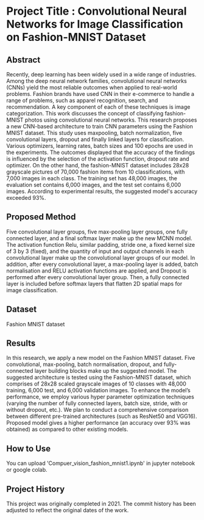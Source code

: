 # Project Title : Convolutional Neural Networks for Image Classification on Fashion-MNIST Dataset

## Abstract
Recently, deep learning has been widely used in a wide range of industries. Among the deep neural network families, convolutional neural networks (CNNs) yield the most reliable outcomes when applied to real-world problems. Fashion brands have used CNN in their e-commerce to handle a range of problems, such as apparel recognition, search, and recommendation. A key component of each of these techniques is image categorization.  This work discusses the concept of classifying fashion-MNIST photos using convolutional neural networks. This research proposes a new CNN-based architecture to train CNN parameters using the Fashion MNIST dataset.  This study uses maxpooling, batch normalization, five convolutional layers, dropout and finally linked layers for classification. Various optimizers, learning rates, batch sizes and 100 epochs are used in the experiments. The outcomes displayed that the accuracy of the findings is influenced by the selection of the activation function, dropout rate and optimizer.
On the other hand, the fashion-MNIST dataset includes 28x28 grayscale pictures of 70,000 fashion items from 10 classifications, with 7,000 images in each class. The training set has 48,000 images, the evaluation set contains 6,000 images, and the test set contains 6,000 images. According to experimental results, the suggested model's accuracy exceeded 93%.


## Proposed Method
Five convolutional layer groups, five max-pooling layer groups, one fully connected layer, and a final softmax layer make up the new MCNN model. The activation function Relu, similar padding, stride one, a fixed kernel size of 3 by 3 (fixed), and the quantity of input and output channels in each convolutional layer make up the convolutional layer groups of our model. In addition, after every convolutional layer, a max-pooling layer is added, batch normalisation and RELU activation functions are applied, and Dropout is performed after every convolutional layer group. Then, a fully connected layer is included before softmax layers that flatten 2D spatial maps for image classification. 


## Dataset
Fashion MNIST dataset



## Results
  In this research, we apply a new model on the Fashion MNIST dataset. Five convolutional, max-pooling, batch normalisation, dropout, and fully-connected layer building blocks make up the suggested model. The suggested architecture is tested using the Fashion-MNIST dataset, which comprises of 28x28 scaled grayscale images of 10 classes with 48,000 training, 6,000 test, and 6,000 validation images.
To enhance the model’s performance, we employ various hyper parameter optimization techniques (varying the number of fully connected layers, batch size, stride, with or without dropout, etc.). We plan to conduct a comprehensive comparison between different pre-trained architectures (such as ResNet50 and VGG16). Proposed model gives a higher performance (an accuracy over 93% was obtained) as compared to other existing models.


## How to Use
You can upload 'Compuer_vision_fashion_mnist1.ipynb' in jupyter notebook or google colab.




## Project History
This project was originally completed in 2021. The commit history has been adjusted to reflect the original dates of the work.
